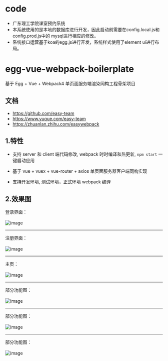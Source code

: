 # code
- 广东理工学院课室预约系统
- 本系统使用的是本地的数据库进行开发，因此启动前需要在config.local.js和config.prod.js中的 mysql进行相应的修改。
- 系统接口运营基于koa的egg.js进行开发，系统样式使用了element ui进行布局。
# egg-vue-webpack-boilerplate

基于 Egg + Vue + Webpack4 单页面服务端渲染同构工程骨架项目

## 文档

- https://github.com/easy-team
- https://www.yuque.com/easy-team
- https://zhuanlan.zhihu.com/easywebpack


## 1.特性

- 支持 server 和 client 端代码修改, webpack 时时编译和热更新, `npm start` 一键启动应用

- 基于 vue + vuex + vue-router + axios 单页面服务器客户端同构实现

- 支持开发环境, 测试环境，正式环境 webpack 编译

## 2.效果图
登录界面：<br/><br/>
![image](https://user-images.githubusercontent.com/56631770/154207360-c562d3c3-1e85-4bc4-956a-ba5912ca265b.png)
<br/><hr/>
注册界面：<br/><br/>
![image](https://user-images.githubusercontent.com/56631770/154207441-be8b6648-e90f-43f6-af56-8b065fc249a8.png)
<br/><hr/>
主页：<br/><br/>
![image](https://user-images.githubusercontent.com/56631770/154207462-e8cce435-c781-45ef-943c-41a75b98a3f2.png)
<br/><hr/>
部分功能图：<br/><br/>
![image](https://user-images.githubusercontent.com/56631770/154207492-54578b06-11bd-4c1f-ae72-e7797c527651.png)
<br/><hr/>
部分功能图：<br/><br/>
![image](https://user-images.githubusercontent.com/56631770/154207511-8998330c-854b-4a5e-8cd4-7eeee3c01c81.png)
<br/><hr/>
部分功能图：<br/><br/>
![image](https://user-images.githubusercontent.com/56631770/154207519-9be71a90-df3e-4c60-8cb2-358b8f3385c3.png)







